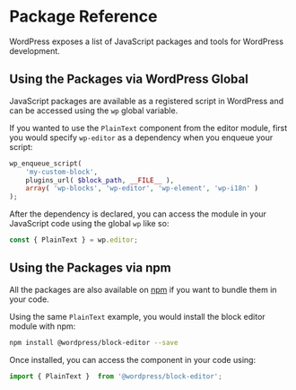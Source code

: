 # Package Reference

WordPress exposes a list of JavaScript packages and tools for WordPress development.

## Using the Packages via WordPress Global

JavaScript packages are available as a registered script in WordPress and can be accessed using the `wp` global variable.

If you wanted to use the `PlainText` component from the editor module, first you would specify `wp-editor` as a dependency when you enqueue your script:

```php
wp_enqueue_script(
	'my-custom-block',
	plugins_url( $block_path, __FILE__ ),
	array( 'wp-blocks', 'wp-editor', 'wp-element', 'wp-i18n' )
);
```

After the dependency is declared, you can access the module in your JavaScript code using the global `wp` like so:
```js
const { PlainText } = wp.editor;

```

## Using the Packages via npm

All the packages are also available on [npm](https://www.npmjs.com/org/wordpress) if you want to bundle them in your code.

Using the same `PlainText` example, you would install the block editor module with npm:

```bash
npm install @wordpress/block-editor --save
```

Once installed, you can access the component in your code using:

```js
import { PlainText }  from '@wordpress/block-editor';
```
